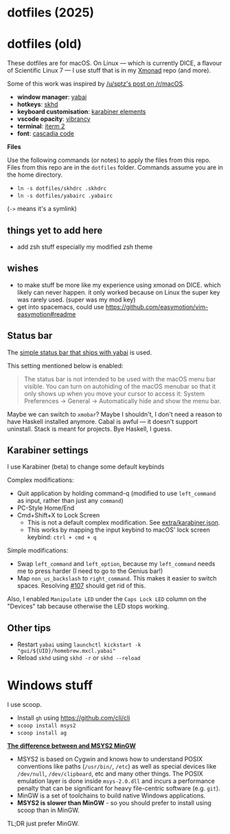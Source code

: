 # dotfiles (2025)


# dotfiles (old)

These dotfiles are for macOS. On Linux — which is currently DICE, a flavour of Scientific Linux 7 — I use stuff that is in my [Xmonad](https://github.com/qaisjp/xmonad) repo (and more).

Some of this work was inspired by [/u/sptz's post on /r/macOS](https://www.reddit.com/r/MacOS/comments/evk0pu/yabai_twm_for_macos/).

* **window manager**: [yabai](https://github.com/koekeishiya/yabai)
* **hotkeys**: [skhd](https://github.com/koekeishiya/skhd)
* **keyboard customisation**: [karabiner elements](https://github.com/pqrs-org/Karabiner-Elements)
* **vscode opacity**: [vibrancy](https://github.com/EYHN/vscode-vibrancy)
* **terminal**: [iterm 2](https://iterm2.com/)
* **font**: [cascadia code](https://github.com/microsoft/cascadia-code)

**Files**

Use the following commands (or notes) to apply the files from this repo. Files from this repo are in the `dotfiles` folder. Commands assume you are in the home directory.

- `ln -s dotfiles/skhdrc .skhdrc`
- `ln -s dotfiles/yabairc .yabairc`

(`->` means it's a symlink)

## things yet to add here

- add zsh stuff especially my modified zsh theme

## wishes

- to make stuff be more like my experience using xmonad on DICE. which likely can never happen. it only worked because on Linux the super key was rarely used. (super was my mod key)
- get into spacemacs, could use https://github.com/easymotion/vim-easymotion#readme

## Status bar

The [simple status bar that ships with yabai](https://github.com/koekeishiya/yabai/wiki/Configuration#status-bar) is used.

This setting mentioned below is enabled:

> The status bar is not intended to be used with the macOS menu bar visible. You can turn on autohiding of the macOS menubar so that it only shows up when you move your cursor to access it: System Preferences -> General -> Automatically hide and show the menu bar.

Maybe we can switch to `xmobar`? Maybe I shouldn't, I don't need a reason to have Haskell installed anymore. Cabal is awful — it doesn't support uninstall. Stack is meant for projects. Bye Haskell, I guess.

## Karabiner settings

I use Karabiner (beta) to change some default keybinds

Complex modifications:

- Quit application by holding command-q (modified to use `left_command` as input, rather than just any `command`)
- PC-Style Home/End
- Cmd+Shift+X to Lock Screen
    - This is not a default complex modification. See [extra/karabiner.json](extra/karabiner.json).
    - This works by mapping the input keybind to macOS' lock screen keybind: `ctrl + cmd + q`

Simple modifications:

- Swap `left_command` and `left_option`, because my `left_command` needs me to press harder (I need to go to the Genius bar!)
- Map `non_us_backslash` to `right_command`. This makes it easier to switch spaces. Resolving [#<span></span>107](https://github.com/koekeishiya/skhd/issues/107) should get rid of this.

Also, I enabled `Manipulate LED` under the `Caps Lock LED` column on the "Devices" tab because otherwise the LED stops working.

## Other tips

- Restart `yabai` using `launchctl kickstart -k "gui/${UID}/homebrew.mxcl.yabai"`
- Reload `skhd` using `skhd -r` or `skhd --reload`

# Windows stuff

I use scoop.

- Install `gh` using https://github.com/cli/cli
- `scoop install msys2`
- `scoop install ag`

**[The difference between and MSYS2 MinGW](https://sourceforge.net/p/msys2/discussion/general/thread/dcf8f4d3/)**

- MSYS2 is based on Cygwin and knows how to understand POSIX conventions like paths (`/usr/bin/`, `/etc`) as well as special devices like `/dev/null`, `/dev/clipboard`, etc and many other things. The POSIX emulation layer is done inside `msys-2.0.dll` and incurs a performance penalty that can be significant for heavy file-centric software (e.g. `git`).
- MinGW is a set of toolchains to build native Windows applications.
- **MSYS2 is slower than MinGW** - so you should prefer to install using scoop than in MinGW.

TL;DR just prefer MinGW.
